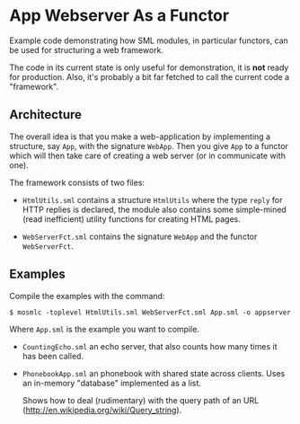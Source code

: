 App Webserver As a Functor
==========================

Example code demonstrating how SML modules, in particular functors,
can be used for structuring a web framework.

The code in its current state is only useful for demonstration, it is
**not** ready for production. Also, it's probably a bit far fetched to
call the current code a "framework".


Architecture
------------

The overall idea is that you make a web-application by implementing a
structure, say `App`, with the signature `WebApp`. Then you give `App`
to a functor which will then take care of creating a web server (or in
communicate with one).

The framework consists of two files:

* `HtmlUtils.sml` contains a structure `HtmlUtils` where the type
  `reply` for HTTP replies is declared, the module also contains some
  simple-mined (read inefficient) utility functions for creating HTML
  pages.

* `WebServerFct.sml` contains the signature `WebApp` and the functor
  `WebServerFct`.


Examples
--------

Compile the examples with the command:

~~~
$ mosmlc -toplevel HtmlUtils.sml WebServerFct.sml App.sml -o appserver
~~~

Where `App.sml` is the example you want to compile.

* `CountingEcho.sml` an echo server, that also counts how many
  times it has been called.

* `PhonebookApp.sml` an phonebook with shared state across clients.
   Uses an in-memory "database" implemented as a list.

   Shows how to deal (rudimentary) with the query
   path of an URL (<http://en.wikipedia.org/wiki/Query_string>).
